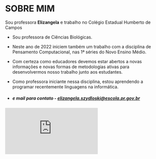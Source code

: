 # SOBRE MIM

Sou professora **Elizangela** e trabalho no Colégio Estadual Humberto de Campos
- Sou professora de Ciências Biológicas.
- Neste ano de 2022 iniciem também um trabalho com a disciplina de Pensamento Computacional, nas 1ª séries do Novo Ensino Médio.
- Com certeza como educadores devemos estar abertos a novas informações e novas formas de metodologias ativas para desenvolvermos nosso trabalho junto aos estudantes.

- Como professora iniciante nessa disciplina, estou aprendendo a programar recentemente linguagens na informática.
- ##### e mail para contato - elizangela.szydloski@escola.pr.gov.br

![ ](https://br.freepik.com/vetores-gratis/conceito-de-educacao-linda-mao-desenhada_2879666.htm#page=2&query=professor%20escola&position=5&from_view=keyword)

